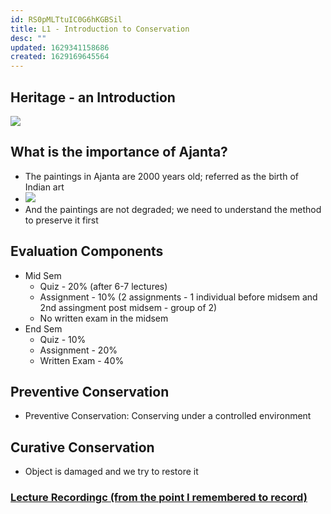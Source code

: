```yaml
---
id: RS0pMLTtuIC0G6hKGBSil
title: L1 - Introduction to Conservation
desc: ""
updated: 1629341158686
created: 1629169645564
---
```


## Heritage - an Introduction

![](/assets/images/2021-08-17-08-43-10.png)

## What is the importance of Ajanta?

- The paintings in Ajanta are 2000 years old; referred as the birth of Indian art
- ![](/assets/images/2021-08-17-08-46-19.png)
- And the paintings are not degraded; we need to understand the method to preserve it first

## Evaluation Components

- Mid Sem
  - Quiz - 20% (after 6-7 lectures)
  - Assignment - 10% (2 assignments - 1 individual before midsem and 2nd assingment post midsem - group of 2)
  - No written exam in the midsem
- End Sem
  - Quiz - 10%
  - Assignment - 20%
  - Written Exam - 40%
## Preventive Conservation
* Preventive Conservation: Conserving under a controlled environment 
## Curative Conservation 
* Object is damaged and we try to restore it 

### [Lecture Recordingc (from the point I remembered to record)](https://drive.google.com/file/d/1JGZYP5z6Tv4bjTiE41K3U62QTRVkZzAe/view?usp=sharing) 
